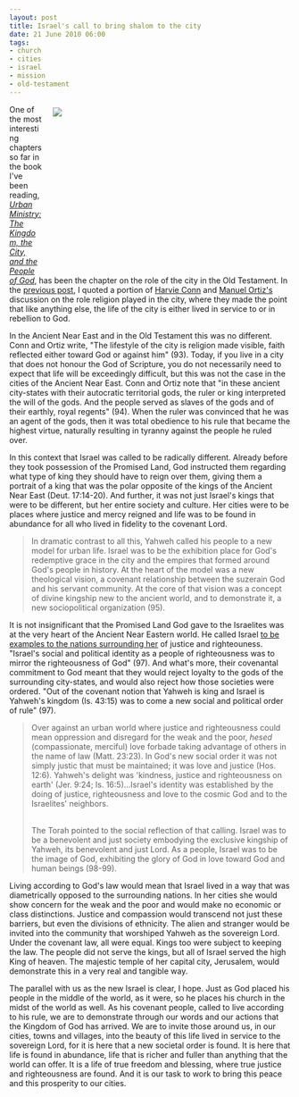 ```yaml
---
layout: post
title: Israel's call to bring shalom to the city
date: 21 June 2010 06:00
tags:
- church
- cities
- israel
- mission
- old-testament
---
```

<div style="float: right; margin: 5px 1px 0px 20px; width: 425px; height: 301px;"><img src="https://dl.dropbox.com/u/3897986/Jake%20Blog%20Images/city_street%20blur.jpg" /></div>
<p>One of the most interesting chapters so far in the book I've been reading, <a href="http://www.amazon.com/Urban-Ministry-Kingdom-City-People/dp/0830838708/ref=sr_1_1/186-4071802-1702038?ie=UTF8&amp;s=books&amp;qid=1276198838&amp;sr=8-1"><em>Urban Ministry: The Kingdom, the City, and the People of God</em></a>, has been the chapter on the role of the city in the Old Testament. In the <a href="http://jakebelder.com/religion-and-the-city">previous post</a>, I quoted a portion of <a href="http://connversation.wordpress.com/harvie-conn-the-man/">Harvie Conn</a> and <a href="http://www.wts.edu/faculty/profile.html?id=20">Manuel Ortiz's</a> discussion on the role religion played in the city, where they made the point that like anything else, the life of the city is either lived in service to or in rebellion to God.</p>
<p>In the Ancient Near East and in the Old Testament this was no different. Conn and Ortiz write, "The lifestyle of the city is religion made visible, faith reflected either toward God or against him" (93). Today, if you live in a city that does not honour the God of Scripture, you do not necessarily need to expect that life will be exceedingly difficult, but this was not the case in the cities of the Ancient Near East. Conn and Ortiz note that "in these ancient city-states with their autocratic territorial gods, the ruler or king interpreted the will of the gods. And the people served as slaves of the gods and of their earthly, royal regents" (94). When the ruler was convinced that he was an agent of the gods, then it was total obedience to his rule that became the highest virtue, naturally resulting in tyranny against the people he ruled over.</p>
<p>In this context that Israel was called to be radically different. Already before they took possession of the Promised Land, God instructed them regarding what type of king they should have to reign over them, giving them a portrait of a king that was the polar opposite of the kings of the Ancient Near East (Deut. 17:14-20). And further, it was not just Israel's kings that were to be different, but her entire society and culture. Her cities were to be places where justice and mercy reigned and life was to be found in abundance for all who lived in fidelity to the covenant Lord.</p>
<blockquote>
In dramatic contrast to all this, Yahweh called his people to a new model for urban life. Israel was to be the exhibition place for God's redemptive grace in the city and the empires that formed around God's people in history. At the heart of the model was a new theological vision, a covenant relationship between the suzerain God and his servant community. At the core of that vision was a concept of divine kingship new to the ancient world, and to demonstrate it, a new sociopolitical organization (95).
</blockquote>
<p>It is not insignificant that the Promised Land God gave to the Israelites was at the very heart of the Ancient Near Eastern world. He called Israel <a href="http://jakebelder.com/we-live-in-public-32">to be examples to the nations surrounding her</a> of justice and righteouness. "Israel's social and political identity as a people of righteousness was to mirror the righteousness of God" (97). And what's more, their covenantal commitment to God meant that they would reject loyalty to the gods of the surrounding city-states, and would also reject how those societies were ordered. "Out of the covenant notion that Yahweh is king and Israel is Yahweh's kingdom (Is. 43:15) was to come a new social and political order of rule" (97).</p>
<blockquote>
Over against an urban world where justice and righteousness could mean oppression and disregard for the weak and the poor, <em>hesed</em> (compassionate, merciful) love forbade taking advantage of others in the name of law (Matt. 23:23). In God's new social order it was not simply justic that must be maintained; it was love and justice (Hos. 12:6). Yahweh's delight was 'kindness, justice and righteousness on earth' (Jer. 9:24; Is. 16:5)...Israel's identity was established by the doing of justice, righteousness and love to the cosmic God and to the Israelites' neighbors.<br><br>

The Torah pointed to the social reflection of that calling. Israel was to be a benevolent and just society embodying the exclusive kingship of Yahweh, its benevolent and just Lord. As a people, Israel was to be the image of God, exhibiting the glory of God in love toward God and human beings (98-99).
</blockquote>
<p>Living according to God's law would mean that Israel lived in a way that was diametrically opposed to the surrounding nations. In her cities she would show concern for the weak and the poor and would make no economic or class distinctions. Justice and compassion would transcend not just these barriers, but even the divisions of ethnicity. The alien and stranger would be invited into the community that worshiped Yahweh as the sovereign Lord. Under the covenant law, all were equal. Kings too were subject to keeping the law. The people did not serve the kings, but all of Israel served the high King of heaven. The majestic temple of her capital city, Jerusalem, would demonstrate this in a very real and tangible way.</p>

The parallel with us as the new Israel is clear, I hope. Just as God placed his people in the middle of the world, as it were, so he places his church in the midst of the world as well. As his covenant people, called to live according to his rule, we are to demonstrate through our words and our actions that the Kingdom of God has arrived. We are to invite those around us, in our cities, towns and villages, into the beauty of this life lived in service to the sovereign Lord, for it is here that a new societal order is found. It is here that life is found in abundance, life that is richer and fuller than anything that the world can offer. It is a life of true freedom and blessing, where true justice and righteousness are found. And it is our task to work to bring this peace and this prosperity to our cities.
